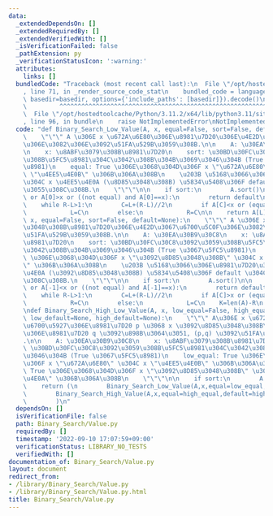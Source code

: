 ```yaml
---
data:
  _extendedDependsOn: []
  _extendedRequiredBy: []
  _extendedVerifiedWith: []
  _isVerificationFailed: false
  _pathExtension: py
  _verificationStatusIcon: ':warning:'
  attributes:
    links: []
  bundledCode: "Traceback (most recent call last):\n  File \"/opt/hostedtoolcache/Python/3.11.2/x64/lib/python3.11/site-packages/onlinejudge_verify/documentation/build.py\"\
    , line 71, in _render_source_code_stat\n    bundled_code = language.bundle(stat.path,\
    \ basedir=basedir, options={'include_paths': [basedir]}).decode()\n          \
    \         ^^^^^^^^^^^^^^^^^^^^^^^^^^^^^^^^^^^^^^^^^^^^^^^^^^^^^^^^^^^^^^^^^^^^^^^^^^^^^^^^^\n\
    \  File \"/opt/hostedtoolcache/Python/3.11.2/x64/lib/python3.11/site-packages/onlinejudge_verify/languages/python.py\"\
    , line 96, in bundle\n    raise NotImplementedError\nNotImplementedError\n"
  code: "def Binary_Search_Low_Value(A, x, equal=False, sort=False, default=None):\n\
    \    \"\"\" A \u306E x \u672A\u6E80\u306E\u8981\u7D20\u306E\u4E2D\u3067\u6700\u5927\
    \u306E\u3082\u306E\u3092\u51FA\u529B\u3059\u308B.\n\n    A: \u30EA\u30B9\u30C8\
    \n    x: \u8ABF\u3079\u308B\u8981\u7D20\n    sort: \u30BD\u30FC\u30C8\u3092\u3059\
    \u308B\u5FC5\u8981\u304C\u3042\u308B\u304B\u3069\u3046\u304B (True \u3067\u5FC5\
    \u8981)\n    equal: True \u306E\u3068\u304D\u306F x \"\u672A\u6E80\" \u304C x\
    \ \"\u4EE5\u4E0B\" \u306B\u306A\u308B\n    \u203B \u5168\u3066\u306E\u8981\u7D20\
    \u304C x \u4EE5\u4E0A (\u8D85\u3048\u308B) \u5834\u5408\u306F default \u304C\u8FD4\
    \u3055\u308C\u308B.\n    \"\"\"\n\n    if sort:\n        A.sort()\n\n    if len(A)==0\
    \ or A[0]>x or ((not equal) and A[0]==x):\n        return default\n\n    L,R=0,len(A)\n\
    \    while R-L>1:\n        C=L+(R-L)//2\n        if A[C]<x or (equal and A[C]==x):\n\
    \            L=C\n        else:\n            R=C\n\n    return A[L]\n\ndef Binary_Search_High_Value(A,\
    \ x, equal=False, sort=False, default=None):\n    \"\"\" A \u306E x \u3092\u8D85\
    \u3048\u308B\u8981\u7D20\u306E\u4E2D\u3067\u6700\u5C0F\u306E\u3082\u306E\u3092\
    \u51FA\u529B\u3059\u308B.\n\n    A: \u30EA\u30B9\u30C8\n    x: \u8ABF\u3079\u308B\
    \u8981\u7D20\n    sort: \u30BD\u30FC\u30C8\u3092\u3059\u308B\u5FC5\u8981\u304C\
    \u3042\u308B\u304B\u3069\u3046\u304B (True \u3067\u5FC5\u8981)\n    equal: True\
    \ \u306E\u3068\u304D\u306F x \"\u3092\u8D85\u3048\u308B\" \u304C x \"\u4EE5\u4E0A\
    \" \u306B\u306A\u308B\n    \u203B \u5168\u3066\u306E\u8981\u7D20\u304C x \u4EE5\
    \u4E0A (\u3092\u8D85\u3048\u308B) \u5834\u5408\u306F default \u304C\u8FD4\u3055\
    \u308C\u308B.\n    \"\"\"\n\n    if sort:\n        A.sort()\n\n    if len(A)==0\
    \ or A[-1]<x or ((not equal) and A[-1]==x):\n        return default\n\n    L,R=-1,len(A)-1\n\
    \    while R-L>1:\n        C=L+(R-L)//2\n        if A[C]>x or (equal and A[C]==x):\n\
    \            R=C\n        else:\n            L=C\n    K=len(A)-R\n    return A[-K]\n\
    \ndef Binary_Search_High_Low_Value(A, x, low_equal=False, high_equal=False, sort=False,\
    \ low_default=None, high_default=None):\n    \"\"\" A\u306E x \u672A\u6E80\u3067\
    \u6700\u5927\u306E\u8981\u7D20 p \u3068 x \u3092\u8D85\u3048\u308B\u6700\u5C0F\
    \u306E\u8981\u7D20 q \u3092\u898B\u3064\u3051, (p,q) \u3092\u51FA\u529B\u3059\u308B\
    .\n\n    A: \u30EA\u30B9\u30C8\n    x: \u8ABF\u3079\u308B\u8981\u7D20\n    sort:\
    \ \u30BD\u30FC\u30C8\u3092\u3059\u308B\u5FC5\u8981\u304C\u3042\u308B\u304B\u3069\
    \u3046\u304B (True \u3067\u5FC5\u8981)\n    low_equal: True \u306E\u3068\u304D\
    \u306F x \"\u672A\u6E80\" \u304C x \"\u4EE5\u4E0B\" \u306B\u306A\u308B\n    high_equal:\
    \ True \u306E\u3068\u304D\u306F x \"\u3092\u8D85\u3048\u308B\" \u304C \"\u4EE5\
    \u4E0A\" \u306B\u306A\u308B\n    \"\"\"\n\n    if sort:\n        A.sort()\n\n\
    \    return (\n        Binary_Search_Low_Value(A,x,equal=low_equal,default=low_default),\n\
    \        Binary_Search_High_Value(A,x,equal=high_equal,default=high_default)\n\
    \        )\n"
  dependsOn: []
  isVerificationFile: false
  path: Binary_Search/Value.py
  requiredBy: []
  timestamp: '2022-09-10 17:07:59+09:00'
  verificationStatus: LIBRARY_NO_TESTS
  verifiedWith: []
documentation_of: Binary_Search/Value.py
layout: document
redirect_from:
- /library/Binary_Search/Value.py
- /library/Binary_Search/Value.py.html
title: Binary_Search/Value.py
---
```

